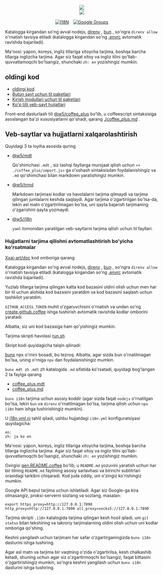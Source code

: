 <p align="center"><a href="https://xxai.art"><img src="https://cdn.jsdelivr.net/gh/xxai-art/doc/logo.svg"/></a><br/><a href="https://xxai.art"><img src="https://cdn.jsdelivr.net/gh/xxai-art/doc/xxai.svg"/></a></p><p align="center"><a href="https://github.com/xxai-art/doc#readme"><img alt="I18N" src="https://cdn.jsdelivr.net/gh/wactax/img/t.svg"/></a>　<a href="https://groups.google.com/u/0/g/xxai-art"><img alt="Google Groups" src="https://cdn.jsdelivr.net/gh/wactax/img/g-groups.svg"/></a></p>

Katalogga kirgandan so'ng avval nodejs, [direnv](https://direnv.net) , [bun](https://github.com/oven-sh/bun) , so'ngra `direnv allow` o'rnatish tavsiya etiladi (katalogga kirgandan so'ng [.envrc](https://github.com/xxai-art/doc/blob/main/.envrc) avtomatik ravishda bajariladi).

Ma'nosi: yapon, koreys, ingliz tillariga xitoycha tarjima, boshqa barcha tillarga inglizcha tarjima. Agar siz faqat xitoy va ingliz tilini qo'llab-quvvatlamoqchi bo'lsangiz, shunchaki `zh: en` yozishingiz mumkin.

## oldingi kod

* [oldingi kod](https://github.com/xxai-art/web)
* [Butun sayt uchun til paketlari](https://github.com/xxai-art/web/tree/main/i18n)
* [Kirish modullari uchun til paketlari](https://github.com/wacpkg/user/tree/main/ui.i18n)
* [Ko'p tilli veb-sayt hujjatlari](https://github.com/xxai-doc)

Front-end dasturlash tili [@w5/coffee_plus](http://npmjs.com/@w5/coffee_plus) bo'lib, u coffeescript sintaksisiga asoslangan ba'zi xususiyatlarni qo'shadi, qarang [./coffee_plus.md](./coffee_plus.md) .

## Veb-saytlar va hujjatlarni xalqarolashtirish

Quyidagi 3 ta loyiha asosida quring

* [@w5/mdt](https://www.npmjs.com/package/@w5/mdt)

  Qo'shimchasi `.mdt` , siz tashqi fayllarga murojaat qilish uchun `<+ ./coffee_plus/import.js>` ga o'xshash sintaksisdan foydalanishingiz va `.md` qo'shimchasi bilan markdown yaratishingiz mumkin.

* [@w5/trmd](https://www.npmjs.com/package/@w5/trmd)

  Markdown tarjimasi kodlar va havolalarni tarjima qilmaydi va tarjima qilingan jumlalarni keshda saqlaydi. Agar tarjima o'zgartirilgan bo'lsa-da, lekin asl matn o'zgartirilmagan bo'lsa, uni qayta bajarish tarjimaning o'zgarishini qayta yozmaydi.

* [@w5/i18n](https://www.npmjs.com/package/@w5/i18n)

  `yaml` tomonidan yaratilgan veb-saytlarni tarjima qilish uchun til fayllari.

### Hujjatlarni tarjima qilishni avtomatlashtirish bo'yicha ko'rsatmalar

[Xxai-art/doc](https://github.com/xxai-art/doc) kod omboriga qarang

Katalogga kirgandan so'ng avval nodejs, [direnv](https://direnv.net) , [bun](https://github.com/oven-sh/bun) , so'ngra `direnv allow` o'rnatish tavsiya etiladi (katalogga kirgandan so'ng [.envrc](https://github.com/xxai-art/doc/blob/main/.envrc) avtomatik ravishda bajariladi).

Yuzlab tillarga tarjima qilingan katta kod bazasini oldini olish uchun men har bir til uchun alohida kod bazasini yaratdim va kod bazasini saqlash uchun tashkilot yaratdim.

`GITHUB_ACCESS_TOKEN` muhit oʻzgaruvchisini oʻrnatish va undan soʻng [create.github.coffee](https://github.com/xxai-art/doc/blob/main/create.github.coffee) ishga tushirish avtomatik ravishda kodlar omborini yaratadi.

Albatta, siz uni kod bazasiga ham qo'yishingiz mumkin.

Tarjima skripti havolasi [run.sh](https://github.com/xxai-art/doc/blob/main/run.sh)

Skript kodi quyidagicha talqin qilinadi:

[bunx](https://bun.sh/docs/cli/bunx) npx o'rnini bosadi, bu tezroq. Albatta, agar sizda bun o'rnatilmagan bo'lsa, uning o'rniga `npx` dan foydalanishingiz mumkin.

`bunx mdt zh` `.mdt` zh katalogida `.md` sifatida ko'rsatadi, quyidagi bog'langan 2 ta faylga qarang

* [coffee_plus.mdt](https://github.com/xxai-doc/zh/blob/main/coffee_plus.mdt)
* [coffee_plus.md](https://github.com/xxai-doc/zh/blob/main/coffee_plus.md)

`bunx i18n` tarjima uchun asosiy koddir (agar sizda faqat `nodejs` o'rnatilgan bo'lsa, lekin `bun` va `direnv` o'rnatilmagan bo'lsa, tarjima qilish uchun `npx i18n` ham ishga tushirishingiz mumkin).

U [i18n.yml ni](https://github.com/xxai-art/doc/blob/main/i18n.yml) tahlil qiladi, ushbu hujjatdagi `i18n.yml` konfiguratsiyasi quyidagicha:

```
en:
zh: ja ko en
```

Ma'nosi: yapon, koreys, ingliz tillariga xitoycha tarjima, boshqa barcha tillarga inglizcha tarjima. Agar siz faqat xitoy va ingliz tilini qo'llab-quvvatlamoqchi bo'lsangiz, shunchaki `zh: en` yozishingiz mumkin.

Oxirgisi [gen.README.coffee](https://github.com/xxai-art/doc/blob/main/gen.README.coffee) bo'lib, u `README.md` yozuvini yaratish uchun har bir tilning `README.md` faylining asosiy sarlavhasi va birinchi subtitrlari orasidagi tarkibni chiqaradi. Kod juda oddiy, uni o'zingiz ko'rishingiz mumkin.

Google API bepul tarjima uchun ishlatiladi. Agar siz Google-ga kira olmasangiz, proksi-serverni sozlang va sozlang, masalan:

```
export https_proxy=http://127.0.0.1:7890 http_proxy=http://127.0.0.1:7890 all_proxy=socks5://127.0.0.1:7890
```

Tarjima skripti `.i18n` katalogida tarjima qilingan kesh hosil qiladi, uni `git status` bilan tekshiring va takroriy tarjimalarning oldini olish uchun uni kodlar omboriga qo'shing.

Keshni yangilash uchun tarjimani har safar oʻzgartirganingizda `bunx i18n` dasturini ishga tushiring.

Agar asl matn va tarjima bir vaqtning o'zida o'zgartirilsa, kesh chalkashib ketadi, shuning uchun agar siz o'zgartirmoqchi bo'lsangiz, faqat bittasini o'zgartirishingiz mumkin, so'ngra keshni yangilash uchun `bunx i18n` dasturini ishga tushiring.

